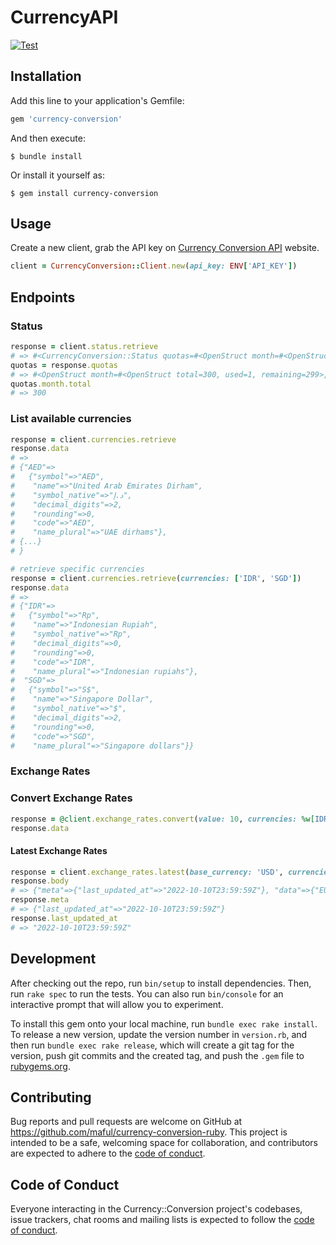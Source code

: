 # CurrencyAPI

[![Test](https://github.com/maful/currency-conversion-ruby/actions/workflows/test.yml/badge.svg?branch=main)](https://github.com/maful/currency-conversion-ruby/actions/workflows/test.yml)

## Installation

Add this line to your application's Gemfile:

```ruby
gem 'currency-conversion'
```

And then execute:

    $ bundle install

Or install it yourself as:

    $ gem install currency-conversion

## Usage

Create a new client, grab the API key on [Currency Conversion API](https://currencyapi.com/) website.

```ruby
client = CurrencyConversion::Client.new(api_key: ENV['API_KEY'])
```

## Endpoints

### Status

```ruby
response = client.status.retrieve
# => #<CurrencyConversion::Status quotas=#<OpenStruct month=#<OpenStruct total=300, used=1, remaining=299>, grace=#<OpenStruct ...
quotas = response.quotas
# => #<OpenStruct month=#<OpenStruct total=300, used=1, remaining=299>, grace=#<OpenStruct total=0, used=0, remaining=0>>
quotas.month.total
# => 300
```

### List available currencies

```ruby
response = client.currencies.retrieve
response.data
# =>
# {"AED"=>
#   {"symbol"=>"AED",
#    "name"=>"United Arab Emirates Dirham",
#    "symbol_native"=>"د.إ",
#    "decimal_digits"=>2,
#    "rounding"=>0,
#    "code"=>"AED",
#    "name_plural"=>"UAE dirhams"},
# {...}
# }

# retrieve specific currencies
response = client.currencies.retrieve(currencies: ['IDR', 'SGD'])
response.data
# =>
# {"IDR"=>
#   {"symbol"=>"Rp",
#    "name"=>"Indonesian Rupiah",
#    "symbol_native"=>"Rp",
#    "decimal_digits"=>0,
#    "rounding"=>0,
#    "code"=>"IDR",
#    "name_plural"=>"Indonesian rupiahs"},
#  "SGD"=>
#   {"symbol"=>"S$",
#    "name"=>"Singapore Dollar",
#    "symbol_native"=>"$",
#    "decimal_digits"=>2,
#    "rounding"=>0,
#    "code"=>"SGD",
#    "name_plural"=>"Singapore dollars"}}
```

### Exchange Rates

### Convert Exchange Rates

```ruby
response = @client.exchange_rates.convert(value: 10, currencies: %w[IDR EUR], date: Date.new(2022,10,11))
response.data
```

#### Latest Exchange Rates

```ruby
response = client.exchange_rates.latest(base_currency: 'USD', currencies: ['IDR', 'EUR'])
response.body
# => {"meta"=>{"last_updated_at"=>"2022-10-10T23:59:59Z"}, "data"=>{"EUR"=>{"code"=>"EUR", "value"=>1.029906}, "IDR"=>{"code"=>"IDR", "value"=>15350.189946}}}
response.meta
# => {"last_updated_at"=>"2022-10-10T23:59:59Z"}
response.last_updated_at
# => "2022-10-10T23:59:59Z"
```

## Development

After checking out the repo, run `bin/setup` to install dependencies. Then, run `rake spec` to run the tests. You can also run `bin/console` for an interactive prompt that will allow you to experiment.

To install this gem onto your local machine, run `bundle exec rake install`. To release a new version, update the version number in `version.rb`, and then run `bundle exec rake release`, which will create a git tag for the version, push git commits and the created tag, and push the `.gem` file to [rubygems.org](https://rubygems.org).

## Contributing

Bug reports and pull requests are welcome on GitHub at https://github.com/maful/currency-conversion-ruby. This project is intended to be a safe, welcoming space for collaboration, and contributors are expected to adhere to the [code of conduct](https://github.com/maful/currency-conversion-ruby/blob/main/CODE_OF_CONDUCT.md).

## Code of Conduct

Everyone interacting in the Currency::Conversion project's codebases, issue trackers, chat rooms and mailing lists is expected to follow the [code of conduct](https://github.com/maful/currency-conversion-ruby/blob/main/CODE_OF_CONDUCT.md).
